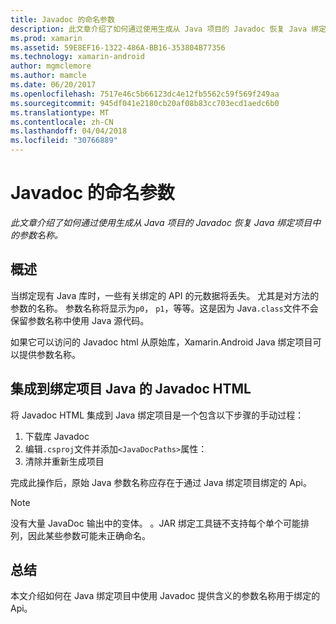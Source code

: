 ```yaml
---
title: Javadoc 的命名参数
description: 此文章介绍了如何通过使用生成从 Java 项目的 Javadoc 恢复 Java 绑定项目中的参数名称。
ms.prod: xamarin
ms.assetid: 59E8EF16-1322-486A-BB16-353804B77356
ms.technology: xamarin-android
author: mgmclemore
ms.author: mamcle
ms.date: 06/20/2017
ms.openlocfilehash: 7517e46c5b66123dc4e12fb5562c59f569f249aa
ms.sourcegitcommit: 945df041e2180cb20af08b83cc703ecd1aedc6b0
ms.translationtype: MT
ms.contentlocale: zh-CN
ms.lasthandoff: 04/04/2018
ms.locfileid: "30766889"
---
```

# <a name="naming-parameters-with-javadoc"></a>Javadoc 的命名参数

_此文章介绍了如何通过使用生成从 Java 项目的 Javadoc 恢复 Java 绑定项目中的参数名称。_


## <a name="overview"></a>概述

当绑定现有 Java 库时，一些有关绑定的 API 的元数据将丢失。 尤其是对方法的参数的名称。 参数名称将显示为`p0`， `p1`，等等。这是因为 Java`.class`文件不会保留参数名称中使用 Java 源代码。 

如果它可以访问的 Javadoc html 从原始库，Xamarin.Android Java 绑定项目可以提供参数名称。 

## <a name="integrating-javadoc-html-into-a-java-binding-project"></a>集成到绑定项目 Java 的 Javadoc HTML

将 Javadoc HTML 集成到 Java 绑定项目是一个包含以下步骤的手动过程： 

1.  下载库 Javadoc
2.  编辑`.csproj`文件并添加`<JavaDocPaths>`属性：
3.  清除并重新生成项目

完成此操作后，原始 Java 参数名称应存在于通过 Java 绑定项目绑定的 Api。 


> [!NOTE]
> 没有大量 JavaDoc 输出中的变体。 。JAR 绑定工具链不支持每个单个可能排列，因此某些参数可能未正确命名。


## <a name="summary"></a>总结

本文介绍如何在 Java 绑定项目中使用 Javadoc 提供含义的参数名称用于绑定的 Api。 

